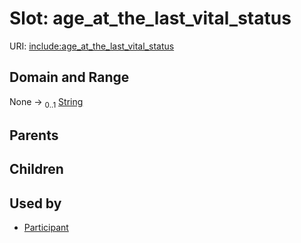 
# Slot: age_at_the_last_vital_status




URI: [include:age_at_the_last_vital_status](https://w3id.org/include/age_at_the_last_vital_status)


## Domain and Range

None &#8594;  <sub>0..1</sub> [String](types/String.md)

## Parents


## Children


## Used by

 * [Participant](Participant.md)
